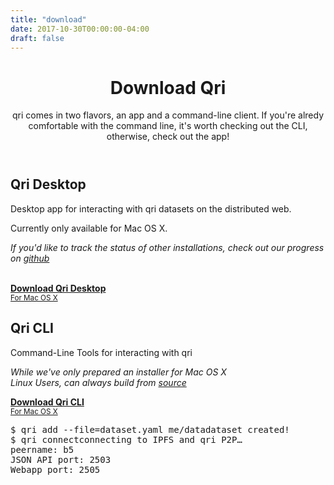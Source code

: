 ```yaml
---
title: "download"
date: 2017-10-30T00:00:00-04:00
draft: false
---
```


<div id="main" class="index">
  <header id="hero">
    <div class="wrap">
      <div class="text_block">
        <h1>Download Qri</h1>
        <p>qri comes in two flavors, an app and a command-line client. If you're alredy comfortable with the command line, it's worth checking out the CLI, otherwise, check out the app!</p>
      </div>
    </div>
  </header>

  <section id="download_app" class="rotate">
    <div class="wrap unrotate">
      <div class="text_block">
        <h2>Qri Desktop</h2>
        <p>Desktop app for interacting with qri datasets on the distributed web.</p>
        <p>Currently only available for Mac OS X.</p>
        <p><i>If you'd like to track the status of other installations, check out our progress on <a href="https://github.com/qri-io/frontend">github</a></i></p>
        <br />
        <a href="https://github.com/qri-io/frontend/releases/download/v0.7.0/qri-0.7.0.dmg" download="qri.dmg" class="download button">
          <b class="title">Download Qri Desktop</b><br />
          <small>For Mac OS X</small>
        </a>
      </div>
      <div id="app_screenshot"></div>
    </div>
  </section>

  <section id="download_cli">
    <div class="wrap">
      <div class="text_block">
        <h2>Qri CLI</h2>
        <p>Command-Line Tools for interacting with qri</p>
        <p><i>While we've only prepared an installer for Mac OS X <br />Linux Users, can always build from <a href="https://github.com/qri-io/qri">source</a></i></p>
        <a href="https://github.com/qri-io/qri/releases/download/v0.7.1/qri_os_x_cli_darwin_amd64.pkg" download="qri_cli.pkg" class="download button">
          <b class="title">Download Qri CLI</b><br />
          <small>For Mac OS X</small>
        </a>
      </div>
      <div id="terminal_window">
        <div id="window_chrome">
          <div class="red circle"></div>
          <div class="yellow circle"></div>
          <div class="green circle"></div>
        </div>
        <pre><span class="white">$ qri add --file=dataset.yaml me/data</span><span class="green">dataset created!</span><br /><span class="white">$ qri connect</span><span class="gray">connecting to IPFS and qri P2P… <br />peername: b5 <br />JSON API port: 2503 <br />Webapp port: 2505</span>
        </pre>
      </div>
    </div>
  </section>
</div>